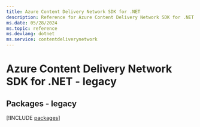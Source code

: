 ```yaml
---
title: Azure Content Delivery Network SDK for .NET
description: Reference for Azure Content Delivery Network SDK for .NET
ms.date: 05/28/2024
ms.topic: reference
ms.devlang: dotnet
ms.service: contentdeliverynetwork
---
```

# Azure Content Delivery Network SDK for .NET - legacy
## Packages - legacy
[!INCLUDE [packages](content-delivery-network-index.md)]